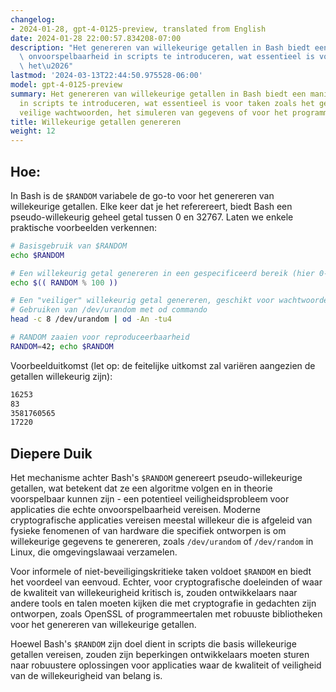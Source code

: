 ```yaml
---
changelog:
- 2024-01-28, gpt-4-0125-preview, translated from English
date: 2024-01-28 22:00:57.834208-07:00
description: "Het genereren van willekeurige getallen in Bash biedt een manier om\
  \ onvoorspelbaarheid in scripts te introduceren, wat essentieel is voor taken zoals\
  \ het\u2026"
lastmod: '2024-03-13T22:44:50.975528-06:00'
model: gpt-4-0125-preview
summary: Het genereren van willekeurige getallen in Bash biedt een manier om onvoorspelbaarheid
  in scripts te introduceren, wat essentieel is voor taken zoals het genereren van
  veilige wachtwoorden, het simuleren van gegevens of voor het programmeren van spellen.
title: Willekeurige getallen genereren
weight: 12
---
```


## Hoe:
In Bash is de `$RANDOM` variabele de go-to voor het genereren van willekeurige getallen. Elke keer dat je het referereert, biedt Bash een pseudo-willekeurig geheel getal tussen 0 en 32767. Laten we enkele praktische voorbeelden verkennen:

```Bash
# Basisgebruik van $RANDOM
echo $RANDOM

# Een willekeurig getal genereren in een gespecificeerd bereik (hier 0-99)
echo $(( RANDOM % 100 ))

# Een "veiliger" willekeurig getal genereren, geschikt voor wachtwoorden of sleutels
# Gebruiken van /dev/urandom met od commando
head -c 8 /dev/urandom | od -An -tu4

# RANDOM zaaien voor reproduceerbaarheid
RANDOM=42; echo $RANDOM
```

Voorbeelduitkomst (let op: de feitelijke uitkomst zal variëren aangezien de getallen willekeurig zijn):
```Bash
16253
83
3581760565
17220
```

## Diepere Duik
Het mechanisme achter Bash's `$RANDOM` genereert pseudo-willekeurige getallen, wat betekent dat ze een algoritme volgen en in theorie voorspelbaar kunnen zijn - een potentieel veiligheidsprobleem voor applicaties die echte onvoorspelbaarheid vereisen. Moderne cryptografische applicaties vereisen meestal willekeur die is afgeleid van fysieke fenomenen of van hardware die specifiek ontworpen is om willekeurige gegevens te genereren, zoals `/dev/urandom` of `/dev/random` in Linux, die omgevingslawaai verzamelen.

Voor informele of niet-beveiligingskritieke taken voldoet `$RANDOM` en biedt het voordeel van eenvoud. Echter, voor cryptografische doeleinden of waar de kwaliteit van willekeurigheid kritisch is, zouden ontwikkelaars naar andere tools en talen moeten kijken die met cryptografie in gedachten zijn ontworpen, zoals OpenSSL of programmeertalen met robuuste bibliotheken voor het genereren van willekeurige getallen.

Hoewel Bash's `$RANDOM` zijn doel dient in scripts die basis willekeurige getallen vereisen, zouden zijn beperkingen ontwikkelaars moeten sturen naar robuustere oplossingen voor applicaties waar de kwaliteit of veiligheid van de willekeurigheid van belang is.
